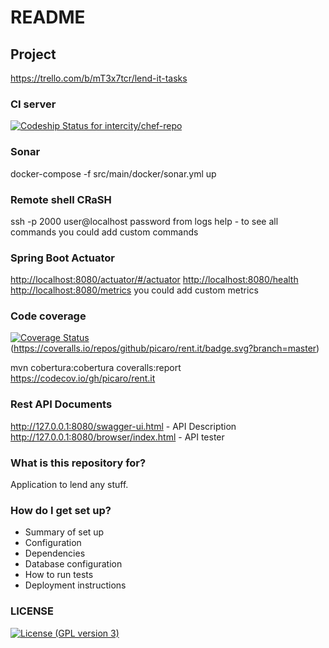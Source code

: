 # README #

## Project
https://trello.com/b/mT3x7tcr/lend-it-tasks

### CI server
[ ![Codeship Status for intercity/chef-repo](https://codeship.io/projects/a9c60310-f8fa-0133-a8ad-268d110da048/status)](https://codeship.io/projects/80440)

### Sonar
docker-compose -f src/main/docker/sonar.yml up

### Remote shell CRaSH
ssh -p 2000 user@localhost
password from logs
help - to see all commands
you could add custom commands

### Spring Boot Actuator
<http://localhost:8080/actuator/#/actuator>
<http://localhost:8080/health>
<http://localhost:8080/metrics> 
you could add custom metrics

### Code coverage
[![Coverage Status](https://coveralls.io/repos/github/picaro/rent.it/badge.svg?branch=master)](https://coveralls.io/github/picaro/rent.it?branch=master)
(https://coveralls.io/repos/github/picaro/rent.it/badge.svg?branch=master)

mvn cobertura:cobertura coveralls:report
https://codecov.io/gh/picaro/rent.it

### Rest API Documents
<http://127.0.0.1:8080/swagger-ui.html> - API Description
<http://127.0.0.1:8080/browser/index.html> - API tester

### What is this repository for? ###
Application to lend any stuff.

### How do I get set up? ###

* Summary of set up
* Configuration
* Dependencies
* Database configuration
* How to run tests
* Deployment instructions

### LICENSE 
[![License (GPL version 3)](https://img.shields.io/badge/license-GNU%20GPL%20version%203-blue.svg?style=flat-square)](http://opensource.org/licenses/GPL-3.0)
